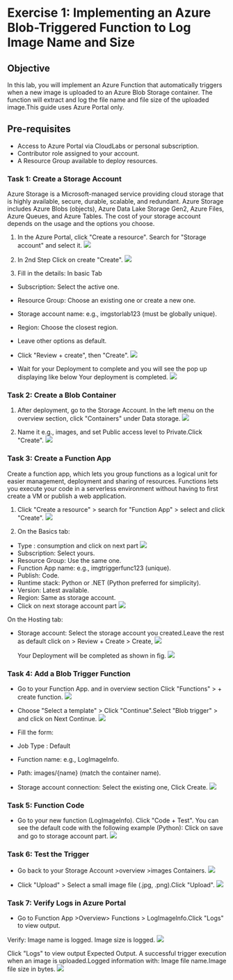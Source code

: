 # Exercise 1: Implementing an Azure Blob-Triggered Function to Log Image Name and Size
## Objective
In this lab, you will implement an Azure Function that automatically triggers when a new image is uploaded to an Azure Blob Storage container. The function will extract and log the file name and file size of the uploaded image.This guide uses Azure Portal only.

## Pre-requisites
- Access to Azure Portal via CloudLabs or personal subscription.
- Contributor role assigned to your account.
- A Resource Group available to deploy resources.

### **Task 1: Create a Storage Account**
Azure Storage is a Microsoft-managed service providing cloud storage that is highly available, secure, durable, scalable, and redundant. Azure Storage includes Azure Blobs (objects), Azure Data Lake Storage Gen2, Azure Files, Azure Queues, and Azure Tables. The cost of your storage account depends on the usage and the options you choose.

1. In the Azure Portal, click "Create a resource". Search for "Storage account" and select it.
   ![](Images2/1.png)

1. In 2nd Step Click on create "Create".
   ![](Images2/2.png)
   
1. Fill in the details: In basic Tab
-  Subscription: Select the active one.
-  Resource Group: Choose an existing one or create a new one.
-  Storage account name: e.g., imgstorlab123 (must be globally unique).
-  Region: Choose the closest region.
-  Leave other options as default.
-  Click "Review + create", then "Create".
   ![](Images2/3.png)
   
-  Wait for your Deployment to complete and you will see the pop up displaying like below Your deployment is completed.
   ![](Images2/5.png)

   
### **Task 2: Create a Blob Container**
1. After deployment, go to the Storage Account. In the left menu on the overview section, click "Containers" under Data storage.
   ![](Images2/6.png)
  
1. Name it e.g., images, and set Public access level to Private.Click "Create".
   ![](Images2/7.png)

### **Task 3: Create a Function App**
Create a function app, which lets you group functions as a logical unit for easier management, deployment and sharing of resources. Functions lets you execute your code in a serverless environment without having to first create a VM or publish a web application.

1. Click "Create a resource" > search for "Function App" > select and click "Create".
   ![](Images2/8.png)

1. On the Basics tab:
-   Type : consumption and click on next part
    ![](Images2/10.png)
-   Subscription: Select yours.
-   Resource Group: Use the same one.
-   Function App name: e.g., imgtriggerfunc123 (unique).
-   Publish: Code.
-   Runtime stack: Python or .NET (Python preferred for simplicity).
-   Version: Latest available.
-   Region: Same as storage account.
-   Click on next storage account part
    ![](Images2/11.png)

On the Hosting tab:
-   Storage account: Select the storage account you created.Leave the rest as default click on > Review + Create > Create,
    ![](Images2/12.png)
    
    Your Deployment will be completed as shown in fig.
    ![](Images2/13.png)


### **Task 4: Add a Blob Trigger Function**
-   Go to your Function App. and in overview section Click "Functions" > + create function.
    ![](Images2/14.png)
    
-   Choose "Select a template" > Click "Continue".Select "Blob trigger" > and click on Next Continue.
    ![](Images2/15.png)
    
-   Fill the form:
-   Job Type : Default
-   Function name: e.g., LogImageInfo.
-   Path: images/{name} (match the container name).
-   Storage account connection: Select the existing one, Click Create.
    ![](Images2/16.png)

### **Task 5: Function Code**
-   Go to your new function (LogImageInfo). Click "Code + Test". You can see the default code with the following example (Python): Click on save and go to storage account part.
    ![](Images2/17.png)


### **Task 6: Test the Trigger**
-   Go back to your Storage Account >overview >images  Containers.
    ![](Images2/18.png)

-   Click "Upload" > Select a small image file (.jpg, .png).Click "Upload".
    ![](Images2/19.png)

### **Task 7: Verify Logs in Azure Portal**
-   Go to Function App >Overview> Functions > LogImageInfo.Click "Logs" to view output.

Verify:
Image name is logged.
Image size is logged.
   ![](Images2/21.png)

Click "Logs" to view output Expected Output. A successful trigger execution when an image is uploaded.Logged information with: Image file name.Image file size in bytes.
   ![](Images2/20.png)

